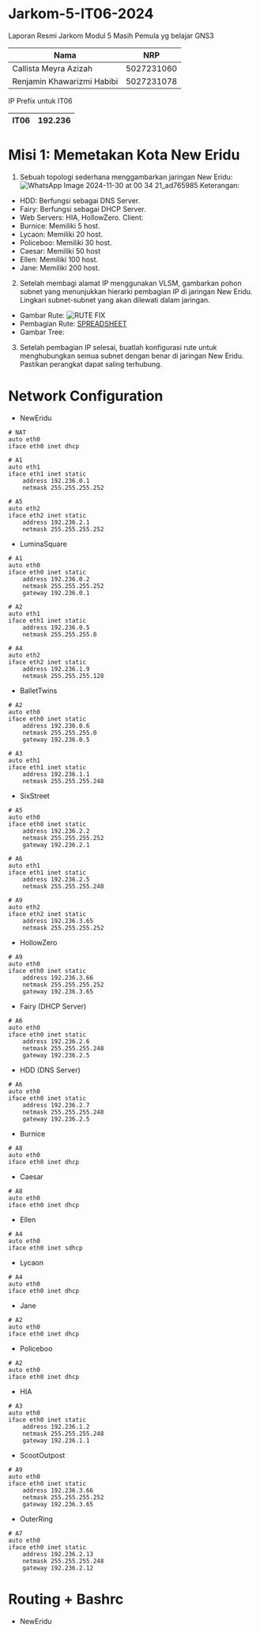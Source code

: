 # Jarkom-5-IT06-2024

Laporan Resmi Jarkom Modul 5
Masih Pemula yg belajar GNS3

| Nama | NRP |
| ---- | ---- |
| Callista Meyra Azizah | 5027231060 |
| Renjamin Khawarizmi Habibi | 5027231078 |

IP Prefix untuk IT06

| IT06 | 192.236 |
|----|----|

# Misi 1: Memetakan Kota New Eridu
1.  Sebuah topologi sederhana menggambarkan jaringan New Eridu:
![WhatsApp Image 2024-11-30 at 00 34 21_ad765985](https://github.com/user-attachments/assets/9d1971dc-1ee9-47e4-978b-05df8e661ad3)
Keterangan:
- HDD: Berfungsi sebagai DNS Server.
- Fairy: Berfungsi sebagai DHCP Server.
- Web Servers: HIA, HollowZero.
Client:
- Burnice: Memiliki 5 host.
- Lycaon: Memiliki 20 host.
- Policeboo: Memiliki 30 host.
- Caesar: Memiliki 50 host
- Ellen: Memiliki 100 host.
- Jane: Memiliki 200 host.

2. Setelah membagi alamat IP menggunakan VLSM, gambarkan pohon subnet yang menunjukkan hierarki pembagian IP di jaringan New Eridu. Lingkari subnet-subnet yang akan dilewati dalam jaringan.
- Gambar Rute:
![RUTE FIX](https://github.com/user-attachments/assets/925ab161-8bff-4a33-8075-caaab7189d68)
- Pembagian Rute: [SPREADSHEET](https://docs.google.com/spreadsheets/d/1zI3OmMxX0yAr5VX4vVDV8RhfkD-QKsDZj-OfU2oCOCw/edit?gid=671499381#gid=671499381)
- Gambar Tree:
3. Setelah pembagian IP selesai, buatlah konfigurasi rute untuk menghubungkan semua subnet dengan benar di jaringan New Eridu. Pastikan perangkat dapat saling terhubung.
# Network Configuration

- NewEridu
```
# NAT
auto eth0
iface eth0 inet dhcp

# A1
auto eth1
iface eth1 inet static
    address 192.236.0.1
    netmask 255.255.255.252

# A5
auto eth2
iface eth2 inet static
    address 192.236.2.1
    netmask 255.255.255.252
```

- LuminaSquare
```
# A1
auto eth0
iface eth0 inet static
    address 192.236.0.2
    netmask 255.255.255.252
    gateway 192.236.0.1

# A2
auto eth1
iface eth1 inet static
    address 192.236.0.5
    netmask 255.255.255.0

# A4
auto eth2
iface eth2 inet static
    address 192.236.1.9
    netmask 255.255.255.128
```
- BalletTwins
```
# A2
auto eth0
iface eth0 inet static
    address 192.236.0.6
    netmask 255.255.255.0
    gateway 192.236.0.5

# A3
auto eth1
iface eth1 inet static
    address 192.236.1.1
    netmask 255.255.255.248
```
- SixStreet
```
# A5
auto eth0
iface eth0 inet static
    address 192.236.2.2
    netmask 255.255.255.252
    gateway 192.236.2.1

# A6
auto eth1
iface eth1 inet static
    address 192.236.2.5
    netmask 255.255.255.248

# A9
auto eth2
iface eth2 inet static
    address 192.236.3.65
    netmask 255.255.255.252
```    
- HollowZero
```
# A9
auto eth0
iface eth0 inet static
    address 192.236.3.66
    netmask 255.255.255.252
    gateway 192.236.3.65
 ```   
- Fairy (DHCP Server)
```
# A6
auto eth0
iface eth0 inet static
    address 192.236.2.6
    netmask 255.255.255.248
    gateway 192.236.2.5
```    
- HDD (DNS Server)
```
# A6
auto eth0
iface eth0 inet static
    address 192.236.2.7
    netmask 255.255.255.248
    gateway 192.236.2.5
```    
- Burnice
```
# A8
auto eth0
iface eth0 inet dhcp
 ```   
- Caesar
```
# A8
auto eth0
iface eth0 inet dhcp
```    
- Ellen
```
# A4
auto eth0
iface eth0 inet sdhcp
```    
- Lycaon
```
# A4
auto eth0
iface eth0 inet dhcp
 ```   
- Jane
```
# A2
auto eth0
iface eth0 inet dhcp
```    
- Policeboo
```
# A2
auto eth0
iface eth0 inet dhcp
```
- HIA
```
# A3
auto eth0
iface eth0 inet static
    address 192.236.1.2
    netmask 255.255.255.248
    gateway 192.236.1.1
```
- ScootOutpost
```
# A9
auto eth0
iface eth0 inet static
    address 192.236.3.66
    netmask 255.255.255.252
    gateway 192.236.3.65
```
- OuterRing
```
# A7
auto eth0
iface eth0 inet static
    address 192.236.2.13
    netmask 255.255.255.248
    gateway 192.236.2.12
```

# Routing + Bashrc
- NewEridu
```

```
